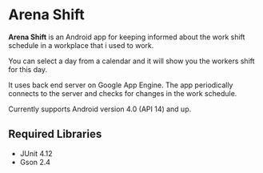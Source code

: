 # Arena Shift

__Arena Shift__ is an Android app for keeping informed about the work shift schedule in a workplace 
that i used to work.

You can select a day from a calendar and it will show you the workers shift for this day.

It uses back end server on Google App Engine. The app periodically connects to the server and 
checks for changes in the work schedule.

Currently supports Android version 4.0 (API 14) and up.

## Required Libraries

* JUnit 4.12
* Gson 2.4